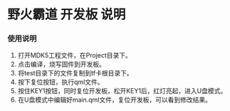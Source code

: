 野火霸道 开发板 说明
=========================
###  使用说明

1. 打开MDK5工程文件，在Project目录下。
2. 点击编译，烧写固件到开发板。
3. 将test目录下的文件复制到tf卡根目录下。
4. 按下复位按钮，执行qml文件。
5. 按住KEY1按钮，同时复位开发板，松开KEY1后，红灯亮起，进入U盘模式。
6. 在U盘模式中编辑好main.qml文件，复位开发板，可以看到修改结果。
